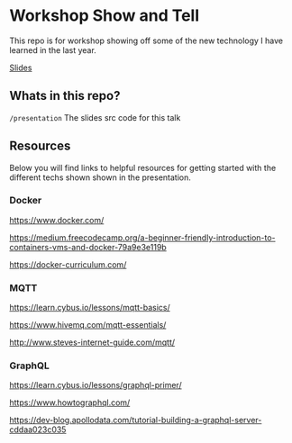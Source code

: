 # Workshop Show and Tell
This repo is for workshop showing off some of the new technology I have learned
in the last year.

[Slides](hamburgchimps.github.io/node-hh-talk-grpc-web-primer/#/)

## Whats in this repo?
`/presentation` The slides src code for this talk

## Resources
Below you will find links to helpful resources for getting started with the
different techs shown shown in the presentation.

### Docker
https://www.docker.com/

https://medium.freecodecamp.org/a-beginner-friendly-introduction-to-containers-vms-and-docker-79a9e3e119b

https://docker-curriculum.com/

### MQTT
https://learn.cybus.io/lessons/mqtt-basics/

https://www.hivemq.com/mqtt-essentials/

http://www.steves-internet-guide.com/mqtt/

### GraphQL
https://learn.cybus.io/lessons/graphql-primer/

https://www.howtographql.com/

https://dev-blog.apollodata.com/tutorial-building-a-graphql-server-cddaa023c035
